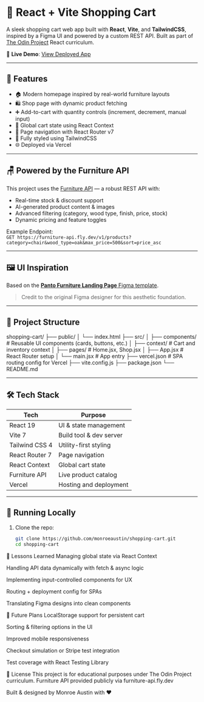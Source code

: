 # 🛒 React + Vite Shopping Cart

A sleek shopping cart web app built with **React**, **Vite**, and **TailwindCSS**, inspired by a Figma UI and powered by a custom REST API. Built as part of [The Odin Project](https://www.theodinproject.com/) React curriculum.

🔗 **Live Demo**: [View Deployed App](https://shopping-cart-qu53.vercel.app/)

---

## 🎯 Features

- 🏠 Modern homepage inspired by real-world furniture layouts
- 🛍️ Shop page with dynamic product fetching
- ➕ Add-to-cart with quantity controls (increment, decrement, manual input)
- 🧠 Global cart state using React Context
- 🧭 Page navigation with React Router v7
- 💅 Fully styled using TailwindCSS
- 🌐 Deployed via Vercel

---

## 🪑 Powered by the Furniture API

This project uses the [Furniture API](https://furniture-api.fly.dev) — a robust REST API with:

- Real-time stock & discount support
- AI-generated product content & images
- Advanced filtering (category, wood type, finish, price, stock)
- Dynamic pricing and feature toggles

Example Endpoint:  
`GET https://furniture-api.fly.dev/v1/products?category=chair&wood_type=oak&max_price=500&sort=price_asc`

---

## 🖼️ UI Inspiration

Based on the [**Panto Furniture Landing Page** Figma template](https://www.figma.com/community/file/1061732519182077733/panto-furniture-landing-page-design).

> Credit to the original Figma designer for this aesthetic foundation.

---

## 🧱 Project Structure

shopping-cart/
├── public/
│ └── index.html
├── src/
│ ├── components/ # Reusable UI components (cards, buttons, etc.)
│ ├── context/ # Cart and inventory context
│ ├── pages/ # Home.jsx, Shop.jsx
│ ├── App.jsx # React Router setup
│ └── main.jsx # App entry
├── vercel.json # SPA routing config for Vercel
├── vite.config.js
├── package.json
└── README.md


---

## 🛠️ Tech Stack

| Tech            | Purpose                          |
|-----------------|----------------------------------|
| React 19        | UI & state management            |
| Vite 7          | Build tool & dev server          |
| Tailwind CSS 4  | Utility-first styling            |
| React Router 7  | Page navigation                  |
| React Context   | Global cart state                |
| Furniture API   | Live product catalog             |
| Vercel          | Hosting and deployment           |

---

## 🚀 Running Locally

1. Clone the repo:
   ```bash
   git clone https://github.com/monroeaustin/shopping-cart.git
   cd shopping-cart


🧠 Lessons Learned
Managing global state via React Context

Handling API data dynamically with fetch & async logic

Implementing input-controlled components for UX

Routing + deployment config for SPAs

Translating Figma designs into clean components

🔮 Future Plans
LocalStorage support for persistent cart

Sorting & filtering options in the UI

Improved mobile responsiveness

Checkout simulation or Stripe test integration

Test coverage with React Testing Library

📄 License
This project is for educational purposes under The Odin Project curriculum.
Furniture API provided publicly via furniture-api.fly.dev

Built & designed by Monroe Austin with ♥️